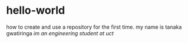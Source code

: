 # hello-world
how to create and use a repository for the first time.
my name is tanaka gwatiringa
*im an engineering student at uct*
